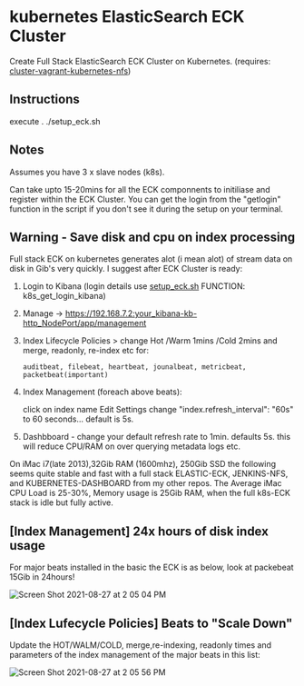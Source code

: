 # kubernetes ElasticSearch ECK Cluster

Create Full Stack ElasticSearch ECK Cluster on Kubernetes. 
(requires: [cluster-vagrant-kubernetes-nfs](https://github.com/karlring-devops/cluster-vagrant-kubernetes-nfs))

## Instructions

execute  . ./setup_eck.sh

## Notes

Assumes you have 3 x slave nodes (k8s).

Can take upto 15-20mins for all the ECK componnents to initiliase and register within the ECK Cluster.  You can get the login from the "getlogin" function in the script if you don't see it during the setup on your terminal.

## Warning - Save disk and cpu on index processing

Full stack ECK on kubernetes generates alot (i mean alot) of stream data on disk in Gib's very quickly.  I suggest after ECK Cluster is ready:

   1) Login to Kibana       (login details use [setup_eck.sh](https://github.com/karlring-devops/kubernetes-eck/blob/main/setup_eck.sh) FUNCTION: k8s_get_login_kibana)
   2) Manage -> https://192.168.7.2:your_kibana-kb-http_NodePort/app/management 
   3) Index Lifecycle Policies > change Hot /Warm 1mins /Cold 2mins and merge, readonly, re-index etc for:
  
          auditbeat, filebeat, heartbeat, jounalbeat, metricbeat, packetbeat(important)
   
  4) Index Management (foreach above beats):
  
      click on index name
      Edit Settings
      change "index.refresh_interval": "60s" to 60 seconds... default is 5s.
  
  5) Dashbboard - change your default refresh rate to 1min. defaults 5s. this will reduce CPU/RAM on over querying metadata logs etc.
  
  On iMac i7(late 2013),32Gib RAM (1600mhz), 250Gib SSD the following seems quite stable and fast with a full stack ELASTIC-ECK, JENKINS-NFS, and KUBERNETES-DASHBOARD from my other repos. The Average iMac CPU Load is 25-30%, Memory usage is 25Gib RAM, when the full k8s-ECK stack is idle but fully active.
  
 ## [Index Management] 24x hours of disk index usage 
 
For major beats installed in the basic the ECK is as below, look at packebeat 15Gib in 24hours! 
 
 
  ![Screen Shot 2021-08-27 at 2 05 04 PM](https://user-images.githubusercontent.com/56421115/131105851-1c0af0de-2b6a-4b11-8d02-0614ebe7d6fc.png)



## [Index Lufecycle Policies] Beats to "Scale Down"

Update the HOT/WALM/COLD, merge,re-indexing, readonly times and parameters of the index management of the major beats in this list:

![Screen Shot 2021-08-27 at 2 05 56 PM](https://user-images.githubusercontent.com/56421115/131106316-21bd7e3a-4780-46d0-9c96-67e75477147d.png)
